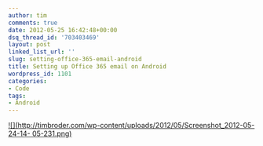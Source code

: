 ```yaml
---
author: tim
comments: true
date: 2012-05-25 16:42:48+00:00
dsq_thread_id: '703403469'
layout: post
linked_list_url: ''
slug: setting-office-365-email-android
title: Setting up Office 365 email on Android
wordpress_id: 1101
categories:
- Code
tags:
- Android
---
```


[![](http://timbroder.com/wp-content/uploads/2012/05/Screenshot_2012-05-24-14-
05-231.png)](http://timbroder.com/wp-content/uploads/2012/05/Screenshot_2012-05-24-14-05-231.png)
